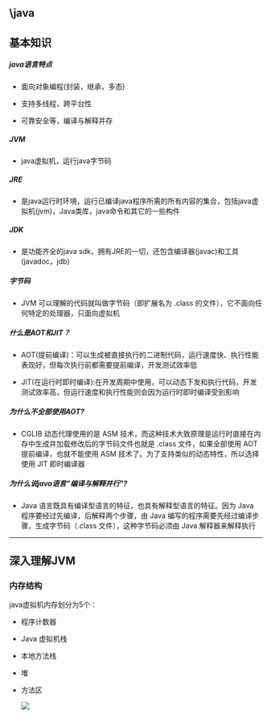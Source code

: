 

## \java

## 基本知识

##### java语言特点

- 面向对象编程(封装，继承，多态)


- 支持多线程，跨平台性


- 可靠安全等，编译与解释并存

##### JVM

- java虚拟机，运行java字节码

##### JRE

- 是java运行时环境，运行已编译java程序所需的所有内容的集合，包括java虚拟机(jvm)，Java类库，java命令和其它的一些构件

##### JDK

- 是功能齐全的java sdk，拥有JRE的一切，还包含编译器(javac)和工具(javadoc，jdb)

##### 字节码

- JVM 可以理解的代码就叫做字节码（即扩展名为 .class 的文件），它不面向任何特定的处理器，只面向虚拟机

##### 什么是AOT和JIT？

- AOT(提前编译)：可以生成被直接执行的二进制代码，运行速度快、执行性能表现好，但每次执行前都需要提前编译，开发测试效率低


- JIT(在运行时即时编译):在开发周期中使用，可以动态下发和执行代码，开发测试效率高，但运行速度和执行性能则会因为运行时即时编译受到影响

##### 为什么不全部使用AOT?

- CGLIB 动态代理使用的是 ASM 技术，而这种技术大致原理是运行时直接在内存中生成并加载修改后的字节码文件也就是 .class 文件，如果全部使用 AOT 提前编译，也就不能使用 ASM 技术了。为了支持类似的动态特性，所以选择使用 JIT 即时编译器

##### 为什么说java语言”编译与解释并行"?

- Java 语言既具有编译型语言的特征，也具有解释型语言的特征。因为 Java 程序要经过先编译，后解释两个步骤，由 Java 编写的程序需要先经过编译步骤，生成字节码（.class 文件），这种字节码必须由 Java 解释器来解释执行

------

## 深入理解JVM

 ### 内存结构

java虚拟机内存划分为5个：

- 程序计数器

- Java 虚拟机栈

- 本地方法栈

- 堆

- 方法区

  ![](D:\everything\书籍\图片\jvm内存结构-导出.png)

